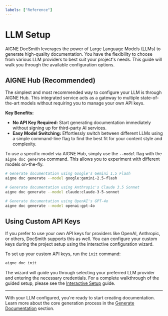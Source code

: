 ```yaml
---
labels: ["Reference"]
---
```


# LLM Setup

AIGNE DocSmith leverages the power of Large Language Models (LLMs) to generate high-quality documentation. You have the flexibility to choose from various LLM providers to best suit your project's needs. This guide will walk you through the available configuration options.

## AIGNE Hub (Recommended)

The simplest and most recommended way to configure your LLM is through AIGNE Hub. This integrated service acts as a gateway to multiple state-of-the-art models without requiring you to manage your own API keys.

**Key Benefits:**

- **No API Key Required:** Start generating documentation immediately without signing up for third-party AI services.
- **Easy Model Switching:** Effortlessly switch between different LLMs using a simple command-line flag to find the best fit for your content style and complexity.

To use a specific model via AIGNE Hub, simply use the `--model` flag with the `aigne doc generate` command. This allows you to experiment with different models on-the-fly.

```bash Using AIGNE Hub with different models icon=lucide:terminal
# Generate documentation using Google's Gemini 1.5 Flash
aigne doc generate --model google:gemini-2.5-flash

# Generate documentation using Anthropic's Claude 3.5 Sonnet
aigne doc generate --model claude:claude-3-5-sonnet

# Generate documentation using OpenAI's GPT-4o
aigne doc generate --model openai:gpt-4o
```

## Using Custom API Keys

If you prefer to use your own API keys for providers like OpenAI, Anthropic, or others, DocSmith supports this as well. You can configure your custom keys during the project setup using the interactive configuration wizard.

To set up your custom API keys, run the `init` command:

```bash Start Interactive Configuration icon=lucide:terminal
aigne doc init
```

The wizard will guide you through selecting your preferred LLM provider and entering the necessary credentials. For a complete walkthrough of the guided setup, please see the [Interactive Setup](./configuration-interactive-setup.md) guide.

---

With your LLM configured, you're ready to start creating documentation. Learn more about the core generation process in the [Generate Documentation](./features-generate-documentation.md) section.